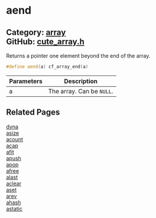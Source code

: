 # aend

Category: [array](https://github.com/RandyGaul/cute_framework/blob/master/docs/api_reference?id=array)  
GitHub: [cute_array.h](https://github.com/RandyGaul/cute_framework/blob/master/include/cute_array.h)  
---

Returns a pointer one element beyond the end of the array.

```cpp
#define aend(a) cf_array_end(a)
```

Parameters | Description
--- | ---
a | The array. Can be `NULL`.

## Related Pages

[dyna](https://github.com/RandyGaul/cute_framework/blob/master/docs/array/dyna.md)  
[asize](https://github.com/RandyGaul/cute_framework/blob/master/docs/array/asize.md)  
[acount](https://github.com/RandyGaul/cute_framework/blob/master/docs/array/acount.md)  
[acap](https://github.com/RandyGaul/cute_framework/blob/master/docs/array/acap.md)  
[afit](https://github.com/RandyGaul/cute_framework/blob/master/docs/array/afit.md)  
[apush](https://github.com/RandyGaul/cute_framework/blob/master/docs/array/apush.md)  
[apop](https://github.com/RandyGaul/cute_framework/blob/master/docs/array/apop.md)  
[afree](https://github.com/RandyGaul/cute_framework/blob/master/docs/array/afree.md)  
[alast](https://github.com/RandyGaul/cute_framework/blob/master/docs/array/alast.md)  
[aclear](https://github.com/RandyGaul/cute_framework/blob/master/docs/array/aclear.md)  
[aset](https://github.com/RandyGaul/cute_framework/blob/master/docs/array/aset.md)  
[arev](https://github.com/RandyGaul/cute_framework/blob/master/docs/array/arev.md)  
[ahash](https://github.com/RandyGaul/cute_framework/blob/master/docs/array/ahash.md)  
[astatic](https://github.com/RandyGaul/cute_framework/blob/master/docs/array/astatic.md)  
